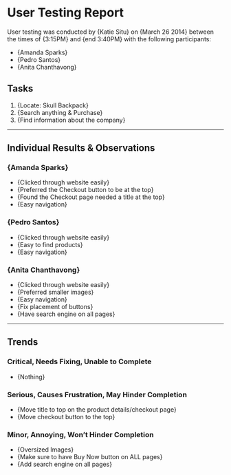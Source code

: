 # User Testing Report

User testing was conducted by {Katie Situ} on {March 26 2014} between the times of {3:15PM} and {end 3:40PM} with the following participants:

- {Amanda Sparks}
- {Pedro Santos}
- {Anita Chanthavong}

## Tasks

1. {Locate: Skull Backpack}
2. {Search anything & Purchase}
3. {Find information about the company}

---

## Individual Results & Observations

### {Amanda Sparks}

- {Clicked through website easily}
- {Preferred the Checkout button to be at the top}
- {Found the Checkout page needed a title at the top}
- {Easy navigation}

### {Pedro Santos}

- {Clicked through website easily}
- {Easy to find products}
- {Easy navigation}


### {Anita Chanthavong}

- {Clicked through website easily}
- {Preferred smaller images}
- {Easy navigation}
- {Fix placement of buttons}
- {Have search engine on all pages}

---

## Trends

### Critical, Needs Fixing, Unable to Complete

- {Nothing}

### Serious, Causes Frustration, May Hinder Completion

- {Move title to top on the product details/checkout page}
- {Move checkout button to the top}

### Minor, Annoying, Won’t Hinder Completion

- {Oversized Images}
- {Make sure to have Buy Now button on ALL pages}
- {Add search engine on all pages}